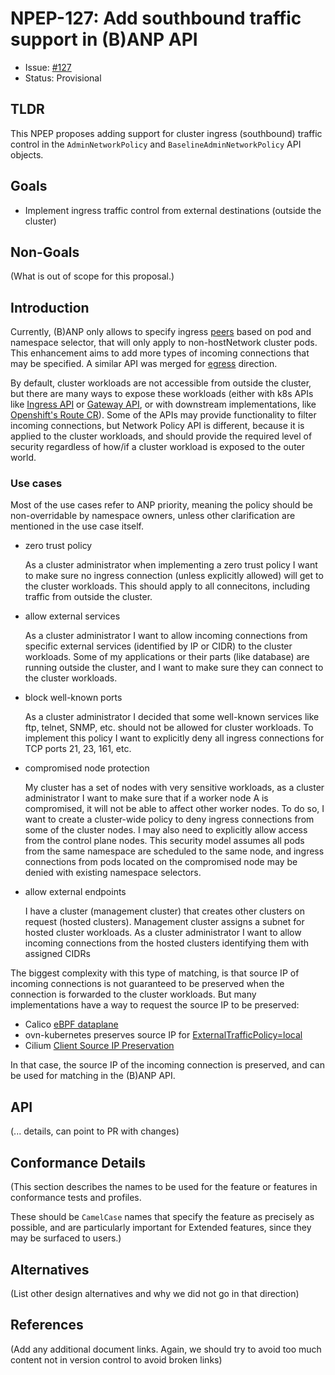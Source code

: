 # NPEP-127: Add southbound traffic support in (B)ANP API

* Issue: [#127](https://github.com/kubernetes-sigs/network-policy-api/issues/127)
* Status: Provisional

## TLDR

This NPEP proposes adding support for cluster ingress (southbound) traffic control in the `AdminNetworkPolicy` and `BaselineAdminNetworkPolicy` API objects.

## Goals

* Implement ingress traffic control from external destinations (outside the cluster)

## Non-Goals

(What is out of scope for this proposal.)

## Introduction

Currently, (B)ANP only allows to specify ingress [peers](https://github.com/kubernetes-sigs/network-policy-api/blob/005413863450e4f97f561d7698b62d268140e2ab/apis/v1alpha1/shared_types.go#L129) 
based on pod and namespace selector, that will only apply to non-hostNetwork cluster pods. This enhancement aims to
add more types of incoming connections that may be specified. A similar API was merged for [egress](https://github.com/kubernetes-sigs/network-policy-api/issues/126)
direction.

By default, cluster workloads are not accessible from outside the cluster, but there are many ways to expose these workloads
(either with k8s APIs like [Ingress API](https://kubernetes.io/docs/concepts/services-networking/ingress/) or
[Gateway API](https://gateway-api.sigs.k8s.io/), or with downstream implementations,
like [Openshift's Route CR](https://docs.openshift.com/container-platform/4.13/rest_api/network_apis/route-route-openshift-io-v1.html)).
Some of the APIs may provide functionality to filter incoming connections, but Network Policy API is different, because
it is applied to the cluster workloads, and should provide the required level of security regardless of how/if a cluster workload
is exposed to the outer world.

### Use cases
Most of the use cases refer to ANP priority, meaning the policy should be non-overridable by namespace owners, unless
other clarification are mentioned in the use case itself.

 - zero trust policy

    As a cluster administrator when implementing a zero trust policy I want to make sure no ingress connection 
    (unless explicitly allowed) will get to the cluster workloads. This should apply to all connecitons, including traffic from outside the cluster.

 - allow external services
    
    As a cluster administrator I want to allow incoming connections from specific external services (identified by IP or CIDR) 
    to the cluster workloads. Some of my applications or their parts (like database) are running outside the cluster,
    and I want to make sure they can connect to the cluster workloads.

 - block well-known ports

    As a cluster administrator I decided that some well-known services like ftp, telnet, SNMP, etc. 
    should not be allowed for cluster workloads. To implement this policy I want to explicitly deny all ingress connections
    for TCP ports 21, 23, 161, etc.

 - compromised node protection
 
    My cluster has a set of nodes with very sensitive workloads, as a cluster administrator I want to make sure that if 
    a worker node A is compromised, it will not be able to affect other worker nodes. To do so, I want to create a cluster-wide policy to
    deny ingress connections from some of the cluster nodes. I may also need to explicitly allow access from the control plane nodes.
    This security model assumes all pods from the same namespace are scheduled to the same node, and ingress connections
    from pods located on the compromised node may be denied with existing namespace selectors.

 - allow external endpoints

    I have a cluster (management cluster) that creates other clusters on request (hosted clusters).
    Management cluster assigns a subnet for hosted cluster workloads. As a cluster administrator I want to allow
    incoming connections from the hosted clusters identifying them with assigned CIDRs

The biggest complexity with this type of matching, is that source IP of incoming connections is not guaranteed to be preserved
when the connection is forwarded to the cluster workloads. But many implementations have a way to request the source IP to be preserved:

- Calico [eBPF dataplane](https://docs.tigera.io/calico/latest/operations/ebpf/enabling-ebpf#value)
- ovn-kubernetes preserves source IP for [ExternalTrafficPolicy=local](https://github.com/ovn-org/ovn-kubernetes/blob/master/docs/design/service-traffic-policy.md)
- Cilium [Client Source IP Preservation](https://docs.cilium.io/en/stable/network/kubernetes/kubeproxy-free/#client-source-ip-preservation)

In that case, the source IP of the incoming connection is preserved, and can be used for matching in the (B)ANP API.

## API

(... details, can point to PR with changes)

## Conformance Details

(This section describes the names to be used for the feature or
features in conformance tests and profiles.

These should be `CamelCase` names that specify the feature as
precisely as possible, and are particularly important for
Extended features, since they may be surfaced to users.)

## Alternatives

(List other design alternatives and why we did not go in that
direction)

## References

(Add any additional document links. Again, we should try to avoid
too much content not in version control to avoid broken links)
